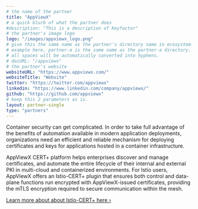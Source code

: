 ```yaml
---
# the name of the partner
title: "AppViewX"
# a quick blurb of what the partner does
#description: "This is a description of Keyfactor"
# the partner's image logo
logo: "/images/appviewx_logo.png"
# give this the same name as the partner's directory name in ecosystem-partners.
# example here, partner-a is the same name as the partner-a directory.
# all spaces will be automatically converted into hyphens.
# docURL: "/appviewx"
# the partner's website
websiteURL: "https://www.appviewx.com/"
websiteTitle: "Website"
twitter: "https://twitter.com/appviewx"
linkedin: "https://www.linkedin.com/company/appviewx/"
github: "https://github.com/appviewx"
# keep this 2 parameters as is.
layout: partner-single
type: "partners"
---
```


Container security can get complicated. In order to take full advantage of the benefits of automation available in 
modern application deployments, organizations need an efficient and reliable mechanism for deploying certificates and 
keys for applications hosted in a container infrastructure.

AppViewX CERT+ platform helps enterprises discover and manage certificates, and automate the entire lifecycle of their 
internal and external PKI in multi-cloud and containerized environments. For Istio users, AppViewX offers an 
Istio-CERT+ plugin that ensures both control and data-plane functions run encrypted with AppViewX-issued certificates, 
providing the mTLS encryption required to secure communication within the mesh.

[Learn more about about Istio-CERT+ here ›](https://www.appviewx.com/blogs/managing-certificate-lifecycles-for-container-based-implementations/)
